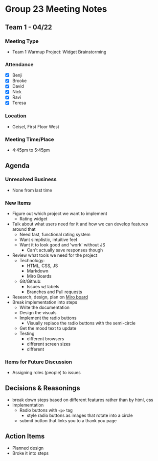 # Group 23 Meeting Notes

## Team 1 - 04/22

### Meeting Type

-   Team 1 Warmup Project: Widget Brainstorming

### Attendance

-   [x] Benji
-   [x] Brooke
-   [x] David
-   [x] Nick
-   [x] Ravi
-   [x] Teresa

### Location

-   Geisel, First Floor West

### Meeting Time/Place

-   4:45pm to 5:45pm

## Agenda

### Unresolved Business

-   None from last time

### New Items

-   Figure out which project we want to implement
    -   Rating widget
-   Talk about what users need for it and how we can develop features around that
    -   Need fast, functional rating system
    -   Want simplistic, intuitive feel
    -   Want it to look good and 'work' without JS
        -   Can't actually save responses though
-   Review what tools we need for the project
    -   Technology:
        -   HTML, CSS, JS
        -   Markdown
        -   Miro Boards
    -   Git/Github:
        -   Issues w/ labels
        -   Branches and Pull requests
-   Research, design, plan on [Miro board](https://miro.com/app/board/uXjVKQvp0qs=/)
-   Break implementation into steps
    -   Write the documentation
    -   Design the visuals
    -   Implement the radio buttons
        -   Visually replace the radio buttons with the semi-circle
    -   Get the mood text to update
    -   Testing
        -   different browsers
        -   different screen sizes
        -   different

### Items for Future Discussion

-   Assigning roles (people) to issues

## Decisions & Reasonings

-   break down steps based on different features rather than by html, css
-   Implementation
    -   Radio buttons with `<p>` tag
        -   style radio buttons as images that rotate into a circle
    -   submit button that links you to a thank you page

## Action Items

-   Planned design
-   Broke it into steps
